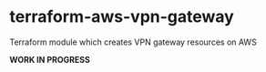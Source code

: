 # terraform-aws-vpn-gateway
Terraform module which creates VPN gateway resources on AWS


**WORK IN PROGRESS**
